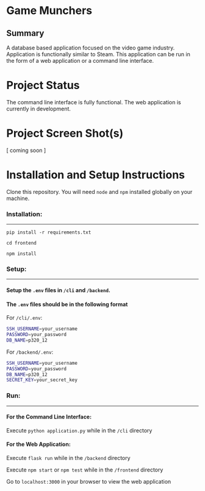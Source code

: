 # Game Munchers

## Summary
A database based application focused on the video game industry. Application is functionally similar to Steam. This application can be run in the form of a web application or a command line interface.

# Project Status
The command line interface is fully functional. The web application is currently in development.

# Project Screen Shot(s)

[ coming soon ]

# Installation and Setup Instructions

Clone this repository. You will need `node` and `npm` installed globally on your machine.  

### Installation:
---

`pip install -r requirements.txt`

`cd frontend`

`npm install`  

### Setup:
---

#### Setup the `.env` files in `/cli` and `/backend`. 
#### The `.env` files should be in the following format

For `/cli/.env`:
```bash
SSH_USERNAME=your_username
PASSWORD=your_password
DB_NAME=p320_12
```

For `/backend/.env`:
```bash
SSH_USERNAME=your_username
PASSWORD=your_password
DB_NAME=p320_12
SECRET_KEY=your_secret_key
```

### Run:
---

#### For the Command Line Interface:
Execute `python application.py` while in the `/cli` directory

#### For the Web Application:

Execute `flask run` while in the `/backend` directory

Execute `npm start` or `npm test` while in the `/frontend` directory

Go to `localhost:3000` in your browser to view the web application
